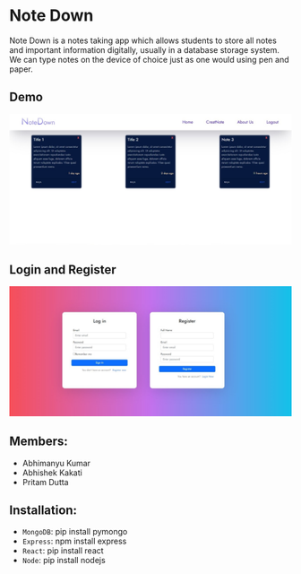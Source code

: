 # Note Down

Note Down is a notes taking app which allows students to store all notes and important information digitally, usually in a database storage system. We can type notes on the device of choice just as one would using pen and paper.

## Demo

<img src ='https://github.com/Abhishekkakati101/Notes-App/blob/master/images/3.jpeg' alt ='3' class = 'center'>

## Login and Register

<img src ='https://github.com/Abhishekkakati101/Notes-App/blob/master/images/2.jpeg' alt ='2' class = 'center'>

## Members:

- Abhimanyu Kumar
- Abhishek Kakati
- Pritam Dutta

## Installation:

- `MongoDB`: pip install pymongo
- `Express`:  npm install express
- `React`: pip install react
- `Node`: pip install nodejs
